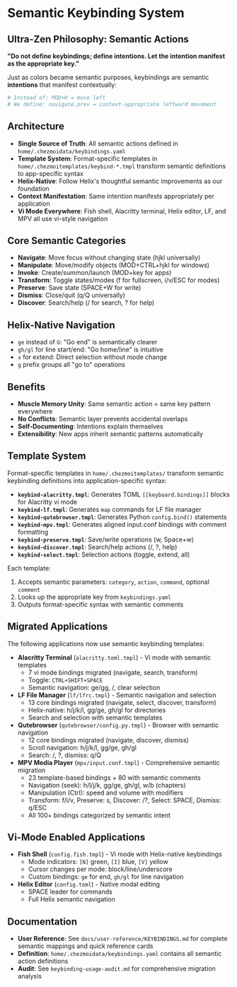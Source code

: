 # Semantic Keybinding System

## Ultra-Zen Philosophy: Semantic Actions

**"Do not define keybindings; define intentions. Let the intention manifest as the appropriate key."**

Just as colors became semantic purposes, keybindings are semantic **intentions** that manifest contextually:

```yaml
# Instead of: MOD+H = move left
# We define: navigate.prev = context-appropriate leftward movement
```

## Architecture
- **Single Source of Truth**: All semantic actions defined in `home/.chezmoidata/keybindings.yaml`
- **Template System**: Format-specific templates in `home/.chezmoitemplates/keybind-*.tmpl` transform semantic definitions to app-specific syntax
- **Helix-Native**: Follow Helix's thoughtful semantic improvements as our foundation
- **Context Manifestation**: Same intention manifests appropriately per application
- **Vi Mode Everywhere**: Fish shell, Alacritty terminal, Helix editor, LF, and MPV all use vi-style navigation

## Core Semantic Categories
- **Navigate**: Move focus without changing state (hjkl universally)
- **Manipulate**: Move/modify objects (MOD+CTRL+hjkl for windows)
- **Invoke**: Create/summon/launch (MOD+key for apps)
- **Transform**: Toggle states/modes (f for fullscreen, i/v/ESC for modes)
- **Preserve**: Save state (SPACE+W for write)
- **Dismiss**: Close/quit (q/Q universally)
- **Discover**: Search/help (/ for search, ? for help)

## Helix-Native Navigation
- `ge` instead of `G`: "Go end" is semantically clearer
- `gh/gl` for line start/end: "Go home/line" is intuitive
- `x` for extend: Direct selection without mode change
- `g` prefix groups all "go to" operations

## Benefits
- **Muscle Memory Unity**: Same semantic action = same key pattern everywhere
- **No Conflicts**: Semantic layer prevents accidental overlaps
- **Self-Documenting**: Intentions explain themselves
- **Extensibility**: New apps inherit semantic patterns automatically

## Template System

Format-specific templates in `home/.chezmoitemplates/` transform semantic keybinding definitions into application-specific syntax:

- **`keybind-alacritty.tmpl`**: Generates TOML `[[keyboard.bindings]]` blocks for Alacritty vi mode
- **`keybind-lf.tmpl`**: Generates `map` commands for LF file manager
- **`keybind-qutebrowser.tmpl`**: Generates Python `config.bind()` statements
- **`keybind-mpv.tmpl`**: Generates aligned input.conf bindings with comment formatting
- **`keybind-preserve.tmpl`**: Save/write operations (w, Space+w)
- **`keybind-discover.tmpl`**: Search/help actions (/, ?, help)
- **`keybind-select.tmpl`**: Selection actions (toggle, extend, all)

Each template:
1. Accepts semantic parameters: `category`, `action`, `command`, optional `comment`
2. Looks up the appropriate key from `keybindings.yaml`
3. Outputs format-specific syntax with semantic comments

## Migrated Applications

The following applications now use semantic keybinding templates:

- **Alacritty Terminal** (`alacritty.toml.tmpl`) - Vi mode with semantic templates
  - 7 vi mode bindings migrated (navigate, search, transform)
  - Toggle: `CTRL+SHIFT+SPACE`
  - Semantic navigation: ge/gg, /, clear selection
- **LF File Manager** (`lf/lfrc.tmpl`) - Semantic navigation and selection
  - 13 core bindings migrated (navigate, select, discover, transform)
  - Helix-native: h/j/k/l, gg/ge, gh/gl for directories
  - Search and selection with semantic templates
- **Qutebrowser** (`qutebrowser/config.py.tmpl`) - Browser with semantic navigation
  - 12 core bindings migrated (navigate, discover, dismiss)
  - Scroll navigation: h/j/k/l, gg/ge, gh/gl
  - Search: /, ?, dismiss: q/Q
- **MPV Media Player** (`mpv/input.conf.tmpl`) - Comprehensive semantic migration
  - 23 template-based bindings + 80 with semantic comments
  - Navigation (seek): h/l/j/k, gg/ge, gh/gl, w/b (chapters)
  - Manipulation (Ctrl): speed and volume with modifiers
  - Transform: f/i/v, Preserve: s, Discover: /?, Select: SPACE, Dismiss: q/ESC
  - All 100+ bindings categorized by semantic intent

## Vi-Mode Enabled Applications
- **Fish Shell** (`config.fish.tmpl`) - Vi mode with Helix-native keybindings
  - Mode indicators: `[N]` green, `[I]` blue, `[V]` yellow
  - Cursor changes per mode: block/line/underscore
  - Custom bindings: `ge` for end, `gh/gl` for line navigation
- **Helix Editor** (`config.toml`) - Native modal editing
  - SPACE leader for commands
  - Full Helix semantic navigation

## Documentation
- **User Reference**: See `docs/user-reference/KEYBINDINGS.md` for complete semantic mappings and quick reference cards
- **Definition**: `home/.chezmoidata/keybindings.yaml` contains all semantic action definitions
- **Audit**: See `keybinding-usage-audit.md` for comprehensive migration analysis